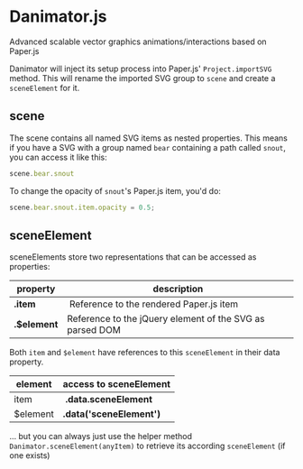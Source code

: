 # Danimator.js
Advanced scalable vector graphics animations/interactions based on Paper.js

Danimator will inject its setup process into Paper.js' `Project.importSVG` method.
This will rename the imported SVG group to `scene` and create a `sceneElement` for it.

## scene
The scene contains all named SVG items as nested properties.
This means if you have a SVG with a group named `bear` containing a path called `snout`, you can access it like this: 
```js
scene.bear.snout
```
To change the opacity of `snout`'s Paper.js item, you'd do:
```js
scene.bear.snout.item.opacity = 0.5;
```

## sceneElement
sceneElements store two representations that can be accessed as properties:

property | description
-|-
**.item** | Reference to the rendered Paper.js item
**.$element** | Reference to the jQuery element of the SVG as parsed DOM


Both `item` and `$element` have references to this `sceneElement` in their data property.

element | access to sceneElement
-|-
item | **.data.sceneElement**
$element | **.data('sceneElement')**


… but you can always just use the helper method `Danimator.sceneElement(anyItem)` to retrieve its according `sceneElement` (if one exists)

### 
